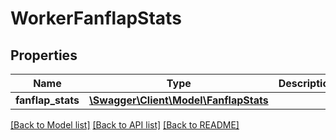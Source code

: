 # WorkerFanflapStats

## Properties
Name | Type | Description | Notes
------------ | ------------- | ------------- | -------------
**fanflap_stats** | [**\Swagger\Client\Model\FanflapStats**](FanflapStats.md) |  | [optional] 

[[Back to Model list]](../README.md#documentation-for-models) [[Back to API list]](../README.md#documentation-for-api-endpoints) [[Back to README]](../README.md)


